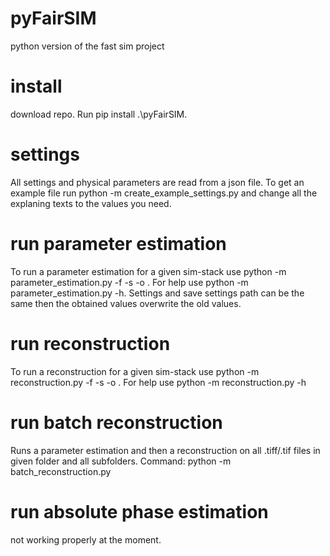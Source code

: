 # pyFairSIM

python version of the fast sim project

# install

download repo. Run pip install .\pyFairSIM.

# settings

All settings and physical parameters are read from a json file.
To get an example file run python -m create_example_settings.py and change all the explaning texts to the values you need.

# run parameter estimation

To run a parameter estimation for a given sim-stack use python -m parameter_estimation.py -f <path-to-image> -s <path-to-settings> -o <path-to-save-settings>.
For help use python -m parameter_estimation.py -h. Settings and save settings path can be the same then the obtained values overwrite the old values.

# run reconstruction

To run a reconstruction for a given sim-stack use python -m reconstruction.py -f <path-to-image> -s <path-to-settings> -o <path-to-save-reconstructed-image>.
For help use python -m reconstruction.py -h

# run batch reconstruction

Runs a parameter estimation and then a reconstruction on all .tiff/.tif files in given folder and all subfolders.
Command: python -m batch_reconstruction.py

# run absolute phase estimation

not working properly at the moment.